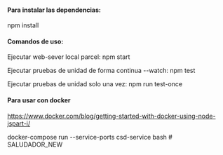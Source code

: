 #### Para instalar las dependencias:

npm install

#### Comandos de uso:

Ejecutar web-sever local parcel:
npm start

Ejecutar pruebas de unidad de forma continua --watch:
npm test

Ejecutar pruebas de unidad solo una vez:
npm run test-once


#### Para usar con docker
https://www.docker.com/blog/getting-started-with-docker-using-node-jspart-i/

docker-compose run --service-ports csd-service bash
#   S A L U D A D O R _ N E W  
 